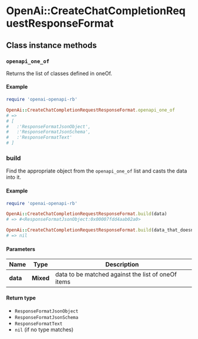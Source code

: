 # OpenAi::CreateChatCompletionRequestResponseFormat

## Class instance methods

### `openapi_one_of`

Returns the list of classes defined in oneOf.

#### Example

```ruby
require 'openai-openapi-rb'

OpenAi::CreateChatCompletionRequestResponseFormat.openapi_one_of
# =>
# [
#   :'ResponseFormatJsonObject',
#   :'ResponseFormatJsonSchema',
#   :'ResponseFormatText'
# ]
```

### build

Find the appropriate object from the `openapi_one_of` list and casts the data into it.

#### Example

```ruby
require 'openai-openapi-rb'

OpenAi::CreateChatCompletionRequestResponseFormat.build(data)
# => #<ResponseFormatJsonObject:0x00007fdd4aab02a0>

OpenAi::CreateChatCompletionRequestResponseFormat.build(data_that_doesnt_match)
# => nil
```

#### Parameters

| Name | Type | Description |
| ---- | ---- | ----------- |
| **data** | **Mixed** | data to be matched against the list of oneOf items |

#### Return type

- `ResponseFormatJsonObject`
- `ResponseFormatJsonSchema`
- `ResponseFormatText`
- `nil` (if no type matches)


